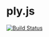 # ply.js

[![Build Status](https://travis-ci.org/hamilton/ply.js.svg?branch=master)](https://travis-ci.org/hamilton/ply.js/)
